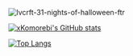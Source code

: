 
![lvcrft-31-nights-of-halloween-ftr](https://user-images.githubusercontent.com/21682081/136855468-f3cc684c-2800-4d23-bea5-8110ffab53dd.png)


[![xKomorebi's GitHub stats](https://github-readme-stats.vercel.app/api?username=xKomorebi)](https://github.com/xKomorebi/github-readme-stats)

[![Top Langs](https://github-readme-stats.vercel.app/api/top-langs/?username=xKomorebi&layout=compact)](https://github.com/xKomorebi/github-readme-stats)
<!--
**xKomorebi/xKomorebi** is a ✨ _special_ ✨ repository because its `README.md` (this file) appears on your GitHub profile.

Here are some ideas to get you started:

- 🔭 I’m currently working on ...
- 🌱 I’m currently learning ...
- 👯 I’m looking to collaborate on ...
- 🤔 I’m looking for help with ...
- 💬 Ask me about ...
- 📫 How to reach me: ...
- 😄 Pronouns: ...
- ⚡ Fun fact: ...
-->

